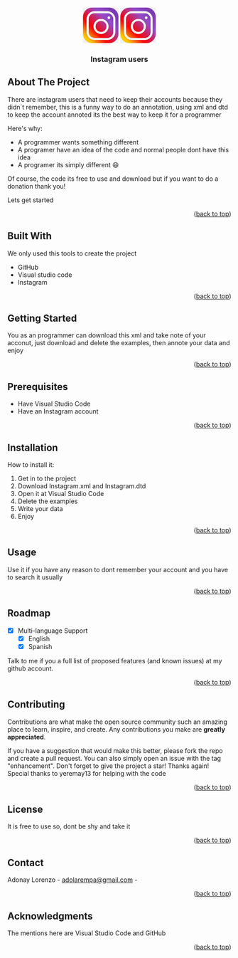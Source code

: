 <a name="readme-top"></a>

<!-- PROJECT LOGO -->
<br />
<div align="center">
  <a>
    <img src="logo.jfif" alt="Logo" width="80" height="80">
    <img src="logo.jfif" alt="Logo" width="80" height="80">
  </a>

  <h3 align="center">Instagram users</h3>
</div>

## About The Project

There are instagram users that need to keep their accounts because they didn´t remember, this is a funny way to do an annotation, using xml and dtd to keep the account annoted its the best way to keep it for a programmer

Here's why:
* A programmer wants something different
* A programer have an idea of the code and normal people dont have this idea
* A programer its simply different :smile:

Of course, the code its free to use and download but if you want to do a donation thank you!

Lets get started

<p align="right">(<a href="#readme-top">back to top</a>)</p>

## Built With

We only used this tools to create the project

* GitHub
* Visual studio code
* Instagram
<p align="right">(<a href="#readme-top">back to top</a>)</p>

## Getting Started

You as an programmer can download this xml and take note of your acconut, just download and delete the examples, then annote your data and enjoy
<p align="right">(<a href="#readme-top">back to top</a>)</p>

## Prerequisites

* Have Visual Studio Code
* Have an Instagram account
<p align="right">(<a href="#readme-top">back to top</a>)</p>

## Installation

How to install it:

1. Get in to the project
2. Download Instagram.xml and Instagram.dtd
3. Open it at Visual Studio Code
4. Delete the examples
5. Write your data
6. Enjoy

<p align="right">(<a href="#readme-top">back to top</a>)</p>



## Usage

Use it if you have any reason to dont remember your account and you have to search it usually

<p align="right">(<a href="#readme-top">back to top</a>)</p>



## Roadmap
- [x] Multi-language Support
    - [x] English
    - [x] Spanish

Talk to me if you a full list of proposed features (and known issues) at my github account.

<p align="right">(<a href="#readme-top">back to top</a>)</p>

## Contributing

Contributions are what make the open source community such an amazing place to learn, inspire, and create. Any contributions you make are **greatly appreciated**.

If you have a suggestion that would make this better, please fork the repo and create a pull request. You can also simply open an issue with the tag "enhancement".
Don't forget to give the project a star! Thanks again!
Special thanks to yeremay13 for helping with the code

<p align="right">(<a href="#readme-top">back to top</a>)</p>


## License

It is free to use so, dont be shy and take it

<p align="right">(<a href="#readme-top">back to top</a>)</p>



<!-- CONTACT -->
## Contact

Adonay Lorenzo - adolarempa@gmail.com -


<p align="right">(<a href="#readme-top">back to top</a>)</p>

## Acknowledgments

The mentions here are Visual Studio Code and GitHub
<p align="right">(<a href="#readme-top">back to top</a>)</p>
